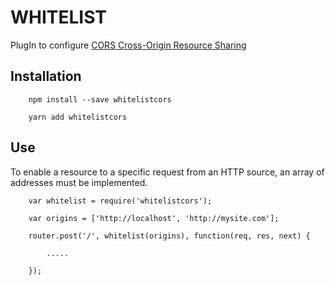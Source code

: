 # WHITELIST
PlugIn to configure [CORS Cross-Origin Resource Sharing](https://developer.mozilla.org/it/docs/Web/HTTP/CORS)

## Installation

```
    npm install --save whitelistcors

    yarn add whitelistcors
```

## Use

To enable a resource to a specific request from an HTTP source, an array of addresses must be implemented.

```
    var whitelist = require('whitelistcors');

    var origins = ['http://localhost', 'http://mysite.com'];

    router.post('/', whitelist(origins), function(req, res, next) {

        .....
    
    });

```
